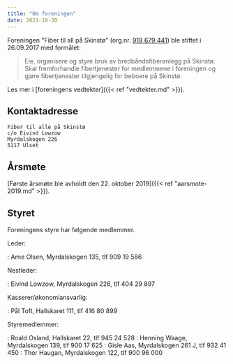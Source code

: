 ```yaml
---
title: "Om foreningen"
date: 2021-10-30
---
```


Foreningen "Fiber til all på Skinstø" (org.nr. [919 679 441](https://w2.brreg.no/enhet/sok/detalj.jsp?orgnr=919679441)) ble stiftet i 26.09.2017
med formålet:

> Eie, organisere og styre bruk av
> bredbåndsfiberanlegg på Skinstø.
> Skal fremforhandle fibertjenester
> for medlemmene i foreningen og
> gjøre fibertjenester tilgjengelig
> for beboere på Skinstø.

Les mer i [foreningens vedtekter]({{< ref "vedtekter.md" >}}).

## Kontaktadresse

    Fiber til alle på Skinstø
    c/o Eivind Lowzow
    Myrdalskogen 226
    5117 Ulset

## Årsmøte

[Første årsmøte ble avholdt den 22. oktober 2019]({{< ref "aarsmote-2019.md" >}}).


## Styret

Foreningens styre har følgende medlemmer.

Leder:

: Arne Olsen, Myrdalskogen 135, tlf 909 19 586

Nestleder:

: Eivind Lowzow, Myrdalskogen 226, tlf 404 29 897

Kasserer/økonomiansvarlig:

: Pål Toft, Hallskaret 111, tlf 416 80 899

Styremedlemmer:

: Roald Osland, Hallskaret 22, tlf 945 24 528
: Henning Waage, Myrdalskogen 139, tlf 900 17 625
: Gisle Aas, Myrdalskogen 261 J, tlf 932 41 450
: Thor Haugan, Myrdalskogen 122, tlf 900 96 000
